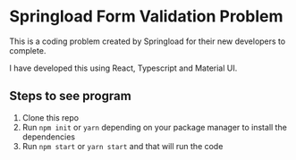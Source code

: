 # Springload Form Validation Problem

This is a coding problem created by Springload for their new developers to complete.

I have developed this using React, Typescript and Material UI.

## Steps to see program

1. Clone this repo
2. Run `npm init` or `yarn` depending on your package manager to install the dependencies
3. Run `npm start` or `yarn start` and that will run the code
